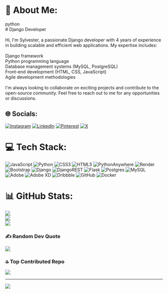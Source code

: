 # 💫 About Me:
python<br># Django Developer<br><br>Hi, I'm Sylvester, a passionate Django developer with 4 years of experience in building scalable and efficient web applications. My expertise includes:<br><br>Django framework<br>Python programming language<br>Database management systems (MySQL, PostgreSQL)<br>Front-end development (HTML, CSS, JavaScript)<br>Agile development methodologies<br><br>I'm always looking to collaborate on exciting projects and contribute to the open-source community. Feel free to reach out to me for any opportunities or discussions.


## 🌐 Socials:
[![Instagram](https://img.shields.io/badge/Instagram-%23E4405F.svg?logo=Instagram&logoColor=white)](https://instagram.com/https://www.instagram.com/demig0dsly/) [![LinkedIn](https://img.shields.io/badge/LinkedIn-%230077B5.svg?logo=linkedin&logoColor=white)](https://linkedin.com/in/www.linkedin.com/in/devx-programming-18a529262) [![Pinterest](https://img.shields.io/badge/Pinterest-%23E60023.svg?logo=Pinterest&logoColor=white)](https://pinterest.com/https://www.pinterest.com/devxprogramming/) [![X](https://img.shields.io/badge/X-black.svg?logo=X&logoColor=white)](https://x.com/https://x.com/demig0d_Sly) 

# 💻 Tech Stack:
![JavaScript](https://img.shields.io/badge/javascript-%23323330.svg?style=for-the-badge&logo=javascript&logoColor=%23F7DF1E) ![Python](https://img.shields.io/badge/python-3670A0?style=for-the-badge&logo=python&logoColor=ffdd54) ![CSS3](https://img.shields.io/badge/css3-%231572B6.svg?style=for-the-badge&logo=css3&logoColor=white) ![HTML5](https://img.shields.io/badge/html5-%23E34F26.svg?style=for-the-badge&logo=html5&logoColor=white) ![PythonAnywhere](https://img.shields.io/badge/pythonanywhere-%232F9FD7.svg?style=for-the-badge&logo=pythonanywhere&logoColor=151515) ![Render](https://img.shields.io/badge/Render-%46E3B7.svg?style=for-the-badge&logo=render&logoColor=white) ![Bootstrap](https://img.shields.io/badge/bootstrap-%238511FA.svg?style=for-the-badge&logo=bootstrap&logoColor=white) ![Django](https://img.shields.io/badge/django-%23092E20.svg?style=for-the-badge&logo=django&logoColor=white) ![DjangoREST](https://img.shields.io/badge/DJANGO-REST-ff1709?style=for-the-badge&logo=django&logoColor=white&color=ff1709&labelColor=gray) ![Flask](https://img.shields.io/badge/flask-%23000.svg?style=for-the-badge&logo=flask&logoColor=white) ![Postgres](https://img.shields.io/badge/postgres-%23316192.svg?style=for-the-badge&logo=postgresql&logoColor=white) ![MySQL](https://img.shields.io/badge/mysql-4479A1.svg?style=for-the-badge&logo=mysql&logoColor=white) ![Adobe](https://img.shields.io/badge/adobe-%23FF0000.svg?style=for-the-badge&logo=adobe&logoColor=white) ![Adobe XD](https://img.shields.io/badge/Adobe%20XD-470137?style=for-the-badge&logo=Adobe%20XD&logoColor=#FF61F6) ![Dribbble](https://img.shields.io/badge/Dribbble-EA4C89?style=for-the-badge&logo=dribbble&logoColor=white) ![GitHub](https://img.shields.io/badge/github-%23121011.svg?style=for-the-badge&logo=github&logoColor=white) ![Docker](https://img.shields.io/badge/docker-%230db7ed.svg?style=for-the-badge&logo=docker&logoColor=white)
# 📊 GitHub Stats:
![](https://github-readme-stats.vercel.app/api?username=devxprogramming&theme=dark&hide_border=false&include_all_commits=false&count_private=false)<br/>
![](https://github-readme-streak-stats.herokuapp.com/?user=devxprogramming&theme=dark&hide_border=false)<br/>
![](https://github-readme-stats.vercel.app/api/top-langs/?username=devxprogramming&theme=dark&hide_border=false&include_all_commits=false&count_private=false&layout=compact)

### ✍️ Random Dev Quote
![](https://quotes-github-readme.vercel.app/api?type=horizontal&theme=radical)

### 🔝 Top Contributed Repo
![](https://github-contributor-stats.vercel.app/api?username=devxprogramming&limit=5&theme=dark&combine_all_yearly_contributions=true)

---
[![](https://visitcount.itsvg.in/api?id=devxprogramming&icon=2&color=3)](https://visitcount.itsvg.in)

<!-- Proudly created with GPRM ( https://gprm.itsvg.in ) -->
